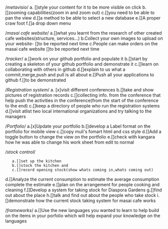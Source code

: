    /*metavisio*/
a. []style your content for it to be more visible on click
b.[]zooming capabilities(zoom in and zoom out)
c.[]you need to be able to pan the view
d.[]a method to be able to select a new database
e.[]A proper craw foot
f.[]a drop down menu


  /*masai cafe website*/
       a.[]what you learnt from the research of other created cafe websites(structure,  services...)
b.Collect your own images to upload on your website-
       []to be reported next time
c.People can make orders on the masai cafe website
       []to be reported next time


   /*tracker*/
a.[]work on your github portfolio and populate it
       b.[]start by creating a skeleton of your github portfolio and demonstrate it
c.[]learn on collaborating with others in github
       d.[]explain to us what a commit,merge,push and pull is all about
e.[]Push all your applications to github
       f.[]to be demonstrated


   /*Registration system*/
a. [x]visit different conferences
       b.[]take and show pictures of registration records
       c.[]collecting info. from the conference that help push the activities in the conference(from the start of the conference to the end)
       c.[]keep a directory of people who run the registration systems
       d.[]visit atlist two local international organizations and try talking to the managers 


   /*Portfolio*/
a.[x]Update your portfolio
b.[]develop a Label format on the portfolio for mobile view
       c.[]copy muli's fomart html and css style
d.[]Add a toggle button to change the view on the portfolio
       e.[]check with kangara how he was able to change his work sheet from edit to normal


   /*stock control*/
<!-- a stock control system for mutall data: -->
       a.[]set up the kitchen
       b.[]stock the kitchen and 
       c.[]record opening stock(show whats coming in,whats coming out)
d.[]Analyze the current consumption to estimate the average consumption
complete the estimate
e.[]plan on the arrangement for people cooking and cleaning
f.[]Develop a system for taking stock for Diaspora Gardens
       g.[]find out about the place
       h.[]talk and find out about the people who take stock
i.[]demonstrate how the current stock taking system for masai cafe works

/*frameworks*/
a.[]Use the new languages you wanted to learn to help build on the items in your porfolio which will help expand your knowledge on the languages
